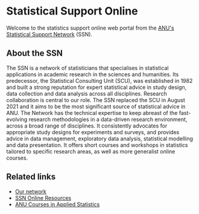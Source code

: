 # Statistical Support Online

Welcome to the statistics support online web portal from the [ANU's Statistical Support Network](https://services.anu.edu.au/business-units/dean-higher-degree-research/statistical-support-network) (SSN).

## About the SSN

The SSN is a network of statisticians that specialises in statistical applications in academic research in the sciences and humanities. Its predecessor, the Statistical Consulting Unit (SCU), was established in 1982 and built a strong reputation for expert statistical advice in study design, data collection and data analysis across all disciplines. Research collaboration is central to our role. The SSN replaced the SCU in August 2021 and it aims to be the most significant source of statistical advice in ANU. The Network has the technical expertise to keep abreast of the fast-evolving research methodologies in a data-driven research environment, across a broad range of disciplines. It consistently advocates for appropriate study designs for experiments and surveys, and provides advice in data management, exploratory data analysis, statistical modelling and data presentation. It offers short courses and workshops in statistics tailored to specific research areas, as well as more generalist online courses.

## Related links

+ [Our network](https://anustatsupportonline.github.io/our-network)
+ [SSN Online Resources](https://anustatsupportonline.github.io/SSN-online-resources)
+ [ANU Courses in Applied Statistics](https://anustatsupportonline.github.io/anu-courses)
